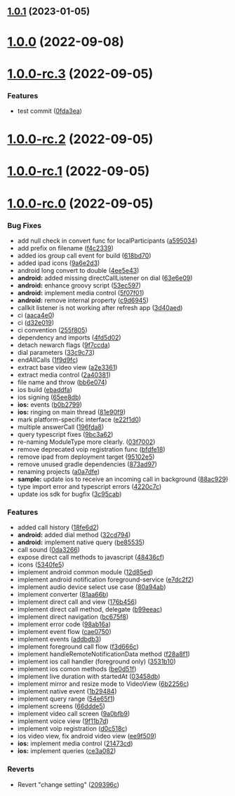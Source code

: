 ## [1.0.1](https://github.com/sendbird/sendbird-calls-react-native/compare/v1.0.0...v1.0.1) (2023-01-05)

# [1.0.0](https://github.com/sendbird/sendbird-calls-react-native/compare/v1.0.0-rc.3...v1.0.0) (2022-09-08)

# [1.0.0-rc.3](https://github.com/sendbird/sendbird-calls-react-native/compare/v1.0.0-rc.2...v1.0.0-rc.3) (2022-09-05)


### Features

* test commit ([0fda3ea](https://github.com/sendbird/sendbird-calls-react-native/commit/0fda3ea3c40d021ffb76f0cfba7be9ba8f739cc7))

# [1.0.0-rc.2](https://github.com/sendbird/sendbird-calls-react-native/compare/v1.0.0-rc.1...v1.0.0-rc.2) (2022-09-05)

# [1.0.0-rc.1](https://github.com/sendbird/sendbird-calls-react-native/compare/v1.0.0-rc.0...v1.0.0-rc.1) (2022-09-05)



# [1.0.0-rc.0](https://github.com/sendbird/sendbird-calls-react-native/compare/v1.0.0-rc.0...v1.0.0-rc.1) (2022-09-05)


### Bug Fixes

* add null check in convert func for localParticipants ([a595034](https://github.com/sendbird/sendbird-calls-react-native/commit/a5950344d0cb24e6884afd318169e477e444f852))
* add prefix on filename ([f4c2339](https://github.com/sendbird/sendbird-calls-react-native/commit/f4c233945e8f8a7b80ff0cf8429fc4fef96d5017))
* added ios group call event for build ([618bd70](https://github.com/sendbird/sendbird-calls-react-native/commit/618bd70b60f47e2ca0acbcb914f184193c110f8b))
* added ipad icons ([9a6e2d3](https://github.com/sendbird/sendbird-calls-react-native/commit/9a6e2d3717a9773a1857e340cb918fe084dcc05f))
* android long convert to double ([4ee5e43](https://github.com/sendbird/sendbird-calls-react-native/commit/4ee5e43c3b0169603770f7e60908ce69ef8d9795))
* **android:** added missing directCallListener on dial ([63e6e09](https://github.com/sendbird/sendbird-calls-react-native/commit/63e6e099938605b4442d843a17d25593f5bf08ae))
* **android:** enhance groovy script ([53ec597](https://github.com/sendbird/sendbird-calls-react-native/commit/53ec5978b7b76a3fd017ca705e78206b736ecd44))
* **android:** implement media control ([5f07f01](https://github.com/sendbird/sendbird-calls-react-native/commit/5f07f0100e91ab57272502e9b3c63fe0539aab9c))
* **android:** remove internal property ([c9d6945](https://github.com/sendbird/sendbird-calls-react-native/commit/c9d6945a28cad8f9a951adacd1f0fb5951a28ad9))
* callkit listener is not working after refresh app ([3d40aed](https://github.com/sendbird/sendbird-calls-react-native/commit/3d40aedc099926a98c6ffe96e76351ecbedfc065))
* ci ([aaca4e0](https://github.com/sendbird/sendbird-calls-react-native/commit/aaca4e0fac7bf9cc6bd4e99c6bf607a133d587ac))
* ci ([d32e019](https://github.com/sendbird/sendbird-calls-react-native/commit/d32e019915a524c9900e70c76ab340c3e85bea5d))
* ci convention ([255f805](https://github.com/sendbird/sendbird-calls-react-native/commit/255f805c27c687db610a74b4a448361830292429))
* dependency and imports ([4fd5d02](https://github.com/sendbird/sendbird-calls-react-native/commit/4fd5d02e674f3f5ea9d1df290f239767f0b73fba))
* detach newarch flags ([9f7ccda](https://github.com/sendbird/sendbird-calls-react-native/commit/9f7ccdaf9819866565f752df8f10fb5bde222853))
* dial parameters ([33c9c73](https://github.com/sendbird/sendbird-calls-react-native/commit/33c9c732b39bc35c36f5e08db553110cd5a21ff9))
* endAllCalls ([1f9d9fc](https://github.com/sendbird/sendbird-calls-react-native/commit/1f9d9fc2027314d15090106a786a580c4531d302))
* extract base video view ([a2e3361](https://github.com/sendbird/sendbird-calls-react-native/commit/a2e33617895d1d1885dd75bc8161868500da127e))
* extract media control ([2a40381](https://github.com/sendbird/sendbird-calls-react-native/commit/2a40381eade685118bf7e19a3c1229897a4cfb33))
* file name and throw ([bb6e074](https://github.com/sendbird/sendbird-calls-react-native/commit/bb6e07438a802ffc3e6d31015c7eb05596311bc3))
* ios build ([ebaddfa](https://github.com/sendbird/sendbird-calls-react-native/commit/ebaddfa37969c786fde910bebb8b948696b65ad6))
* ios signing ([65ee8db](https://github.com/sendbird/sendbird-calls-react-native/commit/65ee8db5e5d907cbabebf8fa80c1484a56ca0e09))
* **ios:** events ([b0b2799](https://github.com/sendbird/sendbird-calls-react-native/commit/b0b27999d4aeb5e787dc7e0293e8cf3cb81ba86a))
* **ios:** ringing on main thread ([81e90f9](https://github.com/sendbird/sendbird-calls-react-native/commit/81e90f9405631168b1574364039fd92c3dc318c2))
* mark platform-specific interface ([e22f1d0](https://github.com/sendbird/sendbird-calls-react-native/commit/e22f1d0c1a4c32aae95a0e21d78c96ff469b4a39))
* multiple answerCall ([196fda8](https://github.com/sendbird/sendbird-calls-react-native/commit/196fda8debf024c25f94e5fd1a194b53ea1400e4))
* query typescript fixes ([9bc3a62](https://github.com/sendbird/sendbird-calls-react-native/commit/9bc3a6248b4539c78bad01db2f016c1b7882014e))
* re-naming ModuleType more clearly. ([03f7002](https://github.com/sendbird/sendbird-calls-react-native/commit/03f70029d661f79f75ff96f484ac627ccd22897e))
* remove deprecated voip registration func ([bfdfe18](https://github.com/sendbird/sendbird-calls-react-native/commit/bfdfe18df0154798dd8e8aa3e08d549a24243b38))
* remove ipad from deployment target ([95102e5](https://github.com/sendbird/sendbird-calls-react-native/commit/95102e539201ddf2c4198c9d715579dd73e0fad0))
* remove unused gradle dependencies ([873ad97](https://github.com/sendbird/sendbird-calls-react-native/commit/873ad979118276d13c4df2dba5dffc9abc5bab95))
* renaming projects ([a0a7dfe](https://github.com/sendbird/sendbird-calls-react-native/commit/a0a7dfeff731b84a3895d270ea8039b215316052))
* **sample:** update ios to receive an incoming call in background ([88ac929](https://github.com/sendbird/sendbird-calls-react-native/commit/88ac929b8d4c8a846b6e3c08d396727f7a5954b0))
* type import error and typescript errors ([4220c7c](https://github.com/sendbird/sendbird-calls-react-native/commit/4220c7c5aaad0eb8ff0f8df4068d720533602eb4))
* update ios sdk for bugfix ([3c95cab](https://github.com/sendbird/sendbird-calls-react-native/commit/3c95cab12138c3bc21942525c735c90146ef01cb))


### Features

* added call history ([18fe6d2](https://github.com/sendbird/sendbird-calls-react-native/commit/18fe6d2edf5d3ff49daaab6591d734a70b19475b))
* **android:** added dial method ([32cd794](https://github.com/sendbird/sendbird-calls-react-native/commit/32cd794aba76d19c460acfae8ffced889c102b31))
* **android:** implement native query ([be85535](https://github.com/sendbird/sendbird-calls-react-native/commit/be8553528fd5c84d66a3ecd21735aa3b948cfd73))
* call sound ([0da3266](https://github.com/sendbird/sendbird-calls-react-native/commit/0da32660e26ff1d2886bcf9958d5648336b856ca))
* expose direct call methods to javascript ([48436cf](https://github.com/sendbird/sendbird-calls-react-native/commit/48436cf9b8c77ce5c38f9c6d6e121d402f3e2c98))
* icons ([5340fe5](https://github.com/sendbird/sendbird-calls-react-native/commit/5340fe5287fb76fbe5740a44e156081a3aa3c707))
* implement android common module ([12d85ed](https://github.com/sendbird/sendbird-calls-react-native/commit/12d85ed99cc06e037b069527641b12ba45b60490))
* implement android notification foreground-service ([e7dc2f2](https://github.com/sendbird/sendbird-calls-react-native/commit/e7dc2f2bf36aac2b8fd1c195ea8326303b3ce6d5))
* implement audio device select use case ([80a94ab](https://github.com/sendbird/sendbird-calls-react-native/commit/80a94abb36d9f7584b8aafd4b96e67ec3719ce8d))
* implement converter ([81aa66b](https://github.com/sendbird/sendbird-calls-react-native/commit/81aa66ba4496e62fcfeb059ec5fc2c397b2e3165))
* implement direct call and view ([176b456](https://github.com/sendbird/sendbird-calls-react-native/commit/176b4568785f3e5cbe75102a9bc3dd6f23c55036))
* implement direct call method, delegate ([b99eeac](https://github.com/sendbird/sendbird-calls-react-native/commit/b99eeace25befaad6f8aa1ac8c90add7d930b9a1))
* implement direct navigation ([bc675f8](https://github.com/sendbird/sendbird-calls-react-native/commit/bc675f8edad904c8505725ff0bf1829087365f97))
* implement error code ([98ab16a](https://github.com/sendbird/sendbird-calls-react-native/commit/98ab16a9d1cea3780b6543b9072a6b7b45084ca1))
* implement event flow ([cae0750](https://github.com/sendbird/sendbird-calls-react-native/commit/cae075060f84444760dcc6ae2c9ea084e74842d4))
* implement events ([addbdb3](https://github.com/sendbird/sendbird-calls-react-native/commit/addbdb366c05fa3a286735e4bd47bbe021ce2e14))
* implement foreground call flow ([f3d666c](https://github.com/sendbird/sendbird-calls-react-native/commit/f3d666c2559b83e40755b7cb759d0e9b5ce8b149))
* implement handleRemoteNotificationData method ([f28a8f1](https://github.com/sendbird/sendbird-calls-react-native/commit/f28a8f1adde49b6edcd5f888cb473f9ffdfbfb06))
* implement ios call handler (foreground only) ([3531b10](https://github.com/sendbird/sendbird-calls-react-native/commit/3531b1008a3388d19b30f535905842632989ad74))
* implement ios comon methods ([be0d51f](https://github.com/sendbird/sendbird-calls-react-native/commit/be0d51f3cfe0d35967654029be0e07581698804f))
* implement live duration with startedAt ([03458db](https://github.com/sendbird/sendbird-calls-react-native/commit/03458db9fbe3c3e56a2304801ba9eacb51dac453))
* implement mirror and resize mode to VideoView ([6b2256c](https://github.com/sendbird/sendbird-calls-react-native/commit/6b2256cb43ee7fbd6e9c43fb627c6bf7acc4d4d4))
* implement native event ([1b29484](https://github.com/sendbird/sendbird-calls-react-native/commit/1b2948471832b8263d8189c2cd5691fea10151a8))
* implement query range ([54e65f1](https://github.com/sendbird/sendbird-calls-react-native/commit/54e65f1e96973d2b7c623eb760ae4b5e54c95bf9))
* implement screens ([66ddde5](https://github.com/sendbird/sendbird-calls-react-native/commit/66ddde50c43b2dc416c6030342a9e6153c042edc))
* implement video call screen ([9a0bfb9](https://github.com/sendbird/sendbird-calls-react-native/commit/9a0bfb93cd899f8d6363cfa23f3d8283c6f5d8dd))
* implement voice view ([9f11b7d](https://github.com/sendbird/sendbird-calls-react-native/commit/9f11b7dd4702a29b7d49fa53ab8e0293837a29b9))
* implement voip registration ([d0c518c](https://github.com/sendbird/sendbird-calls-react-native/commit/d0c518c23cf07abba5b92602d4d253f0287f6489))
* ios video view, fix android video view ([ee9f509](https://github.com/sendbird/sendbird-calls-react-native/commit/ee9f509dc1a07fc2f12e056b2593a6bb487d4640))
* **ios:** implement media control ([21473cd](https://github.com/sendbird/sendbird-calls-react-native/commit/21473cd8fc7aa35c832a8d76be47e363e2535a42))
* **ios:** implement queries ([ce3a082](https://github.com/sendbird/sendbird-calls-react-native/commit/ce3a0820f77fe5f0ac4990a5517e694ccedca3ce))


### Reverts

* Revert "change setting" ([209396c](https://github.com/sendbird/sendbird-calls-react-native/commit/209396c70402995cf012ec3d422ae2200d507b1b))

